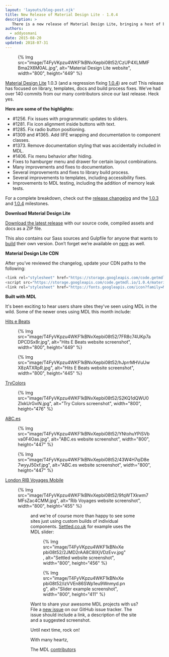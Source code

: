 ```yaml
---
layout: 'layouts/blog-post.njk'
title: New Release of Material Design Lite - 1.0.4
description: >
   There is a new release of Material Design Lite, bringing a host of bug fixes and improvements to the build process.
authors:
  - addyosmani
date: 2015-08-20
updated: 2018-07-31
---
```



<figure>
{% Img src="image/T4FyVKpzu4WKF1kBNvXepbi08t52/CzUP4XLMMFBma2X6M0AL.jpg", alt="Material Design Lite website", width="800", height="449" %}
</figure>

[Material Design Lite](http://getmdl.io) 1.0.3 (and a regression fixing [1.0.4](https://github.com/google/material-design-lite/releases/tag/v1.0.4)) are out! This release has focused on library, templates, docs and build process fixes. We’ve had over 140 commits from our many contributors since our last release. Heck yes.

**Here are some of the highlights:**

- \#1256. Fix issues with programmatic updates to sliders.
- \#1281. Fix icon alignment inside buttons with text.
- \#1285. Fix radio button positioning.
- \#1309 and \#1365. Add IIFE wrapping and documentation to component classes.
- \#1373. Remove documentation styling that was accidentally included in MDL.
- \#1406. Fix menu behavior after hiding.
- Fixes to hamburger menu and drawer for certain layout combinations.
- Many improvements and fixes to documentation.
- Several improvements and fixes to library build process.
- Several improvements to templates, including accessibility fixes.
- Improvements to MDL testing, including the addition of memory leak tests.

For a complete breakdown, check out the [release changelog](https://github.com/google/material-design-lite/compare/379151006ff7c6f482c8c1d539c544666f66894c...1340d2c20b34725393df1e35c0458df698202d5d) and the [1.0.3](https://github.com/google/material-design-lite/issues?q=milestone%3A1.0.3+is%3Aclosed) and [1.0.4](https://github.com/google/material-design-lite/milestones/1.0.4) milestones.

**Download Material Design Lite**

[Download the latest release](https://storage.googleapis.com/code.getmdl.io/1.0.4/mdl.zip) with our source code, compiled assets and docs as a ZIP file.

This also contains our Sass sources and Gulpfile for anyone that wants to [build](https://github.com/google/material-design-lite#build) their own version. Don’t forget we’re
available on [npm](https://npmjs.org/package/material-design-lite) as well.

**Material Design Lite CDN**

After you’ve reviewed the changelog, update your CDN paths to the following:


```js
<link rel="stylesheet" href="https://storage.googleapis.com/code.getmdl.io/1.0.4/material.indigo-pink.min.css">
<script src="https://storage.googleapis.com/code.getmdl.io/1.0.4/material.min.js"></script>
<link rel="stylesheet" href="https://fonts.googleapis.com/icon?family=Material+Icons">
```

**Built with MDL**

It's been exciting to hear users share sites they've seen using MDL in the wild. Some of the newer ones using MDL this month include:

[Hits e Beats](http://www.hitsebeats.info/)

<figure>
{% Img src="image/T4FyVKpzu4WKF1kBNvXepbi08t52/7FR8c74UKp7aDPCDSx8r.jpg", alt="Hits E Beats website screenshot", width="800", height="449" %}
</figure>
<figure>
{% Img src="image/T4FyVKpzu4WKF1kBNvXepbi08t52/hJprrMHVuUwX8zATXRpR.jpg", alt="Hits E Beats website screenshot", width="800", height="445" %}
</figure>

[TryColors](http://trycolors.com/)

<figure>
{% Img src="image/T4FyVKpzu4WKF1kBNvXepbi08t52/S2KQ1dQWU0ZlxkUrGviN.jpg", alt="Try Colors screenshot", width="800", height="476" %}
</figure>

[ABC.es](http://www.abc.es/gasolineras/)

<figure>
{% Img src="image/T4FyVKpzu4WKF1kBNvXepbi08t52/YNtohuYPiSVbva0F4Oas.jpg", alt="ABC.es website screenshot", width="800", height="447" %}
</figure>
<figure>
{% Img src="image/T4FyVKpzu4WKF1kBNvXepbi08t52/43W4H7qiD8e7wyyJ50xf.jpg", alt="ABC.es website screenshot", width="800", height="447" %}
</figure>

[London RIB Voyages Mobile](http://www.londonribvoyages.com/mobile/)

<figure>
{% Img src="image/T4FyVKpzu4WKF1kBNvXepbi08t52/9fqWTXkwm7MFsZac4CMM.jpg", alt="Rib Voyages website screenshot", width="800", height="455" %}
<figure>

and we're of course more than happy to see some sites just using custom builds of individual components. [Settled.co.uk](http://settled.co.uk) for example uses the MDL slider:

<figure>
{% Img src="image/T4FyVKpzu4WKF1kBNvXepbi08t52/2JMD2rAA8C8IXjVDzEvv.jpg", alt="Settled website screenshot", width="800", height="456" %}
</figure>

<figure>
{% Img src="image/T4FyVKpzu4WKF1kBNvXepbi08t52/izVVEn86SWp1eu9Wnmyd.png", alt="Slider example screenshot", width="800", height="411" %}
</figure>

Want to share your awesome MDL projects with us? File a [new issue](https://github.com/Google/material-design-lite/issues/new?title=Site%20Showcase%20Request&body=Please%20include:%0A*%20Description%0A*%20Primary%20Link%0A*%20Screenshot) on our GitHub issue tracker. The issue should include a link, a description of the site and a suggested screenshot.

Until next time, rock on!

With many heartz,

The MDL [contributors](https://github.com/google/material-design-lite/graphs/contributors)


